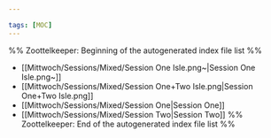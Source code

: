 ```yaml
---

tags: [MOC]
---
```

%% Zoottelkeeper: Beginning of the autogenerated index file list  %%
-  [[Mittwoch/Sessions/Mixed/Session One Isle.png~|Session One Isle.png~]]
-  [[Mittwoch/Sessions/Mixed/Session One+Two Isle.png|Session One+Two Isle.png]]
-  [[Mittwoch/Sessions/Mixed/Session One|Session One]]
-  [[Mittwoch/Sessions/Mixed/Session Two|Session Two]]
%% Zoottelkeeper: End of the autogenerated index file list  %%
